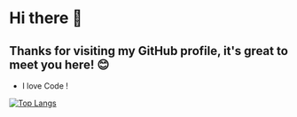 # Hi there 👋
## Thanks for visiting my GitHub profile, it's great to meet you here! 😊
 - I love Code !
<!---Для подробной версии-->
[![Top Langs](https://github-readme-stats.vercel.app/api/top-langs/?username=CoDSnet)](https://github.com/anuraghazra/github-readme-stats)
